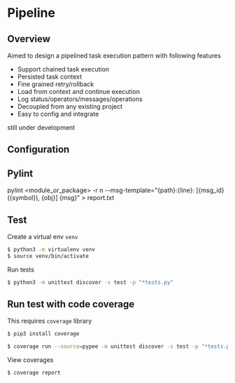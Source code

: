 # Pipeline

## Overview
Aimed to design a pipelined task execution pattern with following features

- Support chained task execution
- Persisted task context
- Fine grained retry/rollback
- Load from context and continue execution
- Log status/operators/messages/operations
- Decoupled from any existing project
- Easy to config and integrate


still under development




## Configuration


## Pylint 
pylint <module_or_package> -r n --msg-template="{path}:{line}: [{msg_id}({symbol}), {obj}] {msg}" > report.txt

## Test

Create a virtual env `venv`

```bash
$ python3 -m virtualenv venv
$ source venv/bin/activate
```

Run tests

```bash
$ python3 -m unittest discover -s test -p "*tests.py"
```


## Run test with code coverage

This requires `coverage` library
```bash
$ pip3 install coverage
```

```bash
$ coverage run --source=pypee -m unittest discover -s test -p "*tests.py"
```

View coverages

```bash
$ coverage report
```
